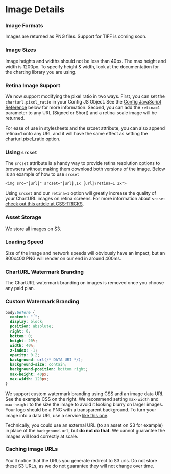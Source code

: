 # Image Details

### Image Formats

Images are returned as PNG files. Support for TIFF is coming soon.

### Image Sizes

Image heights and widths should not be less than 40px. The max height and width
is 1200px. To specify height & width, look at the documentation for the
charting library you are using.

### Retina Image Support

We now support modifying the pixel ratio in two ways. First, you can set the
`charturl.pixel_ratio` in your Config JS Object. See the [Config JavaScript
Reference](#config-javascript-reference) below for more information. Second,
you can add the `retina=1` parameter to any URL (Signed or Short) and a
retina-scale image will be returned.

For ease of use in stylesheets and the srcset attribute, you can also append
retina=1 onto any URL and it will have the same effect as setting the
charturl.pixel_ratio option.

### Using `srcset`

The `srcset` attribute is a handy way to provide retina resolution options to
browsers without making them download both versions of the image. Below is an
example of how to use `srcset`

`<img src="[url]" srcset="[url],1x [url]?retina=1 2x">`

Using `srcset` and our `retina=1` option will greatly increase the quality of
your ChartURL images on retina screens. For more information about `srcset`
[check out this article at CSS-TRICKS](https://css-tricks.com/srcset-chrome/).

### Asset Storage

We store all images on S3.

### Loading Speed

Size of the image and network speeds will obviously have an impact, but an
800x400 PNG will render on our end in around 400ms.

### ChartURL Watermark Branding

The ChartURL watermark branding on images is removed once you choose any paid
plan.

### Custom Watermark Branding

```css
body:before {
  content: " ";
  display: block;
  position: absolute;
  right: 0;
  bottom: 0;
  height: 20%; 
  width: 40%;
  z-index: -1;
  opacity: 0.2;
  background: url(/* DATA URI */);
  background-size: contain;
  background-position: bottom right;
  max-height: 40px;
  max-width: 120px;
}
```

We support custom watermark branding using CSS and an image data URI. See the
example CSS on the right. We recommend setting `max-width` and `max-height` to
the size the image to avoid it looking blurry on larger images. Your logo
should be a PNG with a transparent background. To turn your image into a data
URI, use a service [like this one](http://dopiaza.org/tools/datauri/index.php).

Technically, you could use an external URL (to an asset on S3 for example) in
place of the `background-url`, but **do not do that**.  We cannot guarantee the
images will load correctly at scale.

### Caching image URLs

You'll notice that the URLs you generate redirect to S3 urls. Do not store these S3 URLs, as
we do not guarantee they will not change over time.
